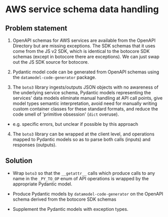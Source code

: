 # AWS service schema data handling

## Problem statement

1. OpenAPI schemas for AWS services are available from the OpenAPI Directory but are missing exceptions.
   The SDK schemas that it uses come from the JS v2 SDK, which is identical to the botocore SDK
   schemas (except in botocore there are exceptions). We can just swap out the JS SDK source for botocore.

2. Pydantic model code can be generated from OpenAPI schemas using the `datamodel-code-generator` package.

3. The `boto3` library ingests/outputs JSON objects with no awareness of the underlying service schema,
   Pydantic models representing the services' data models eliminate manual handling at API call points,
   give model types semantic interpretation, avoid need for manually writing custom container
   classes for these standard formats, and reduce the code smell of 'primitive obsession' (`dict` overuse).

  - e.g. specific errors, but unclear if possible by this approach

4. The `boto3` library can be wrapped at the client level, and operations mapped to Pydantic models
   so as to parse both calls (inputs) and responses (outputs).

## Solution

- Wrap `boto3` so that the `__getattr__` calls which produce calls to any name in the `_PY_TO_OP` enum of
  API operations is wrapped by the appropriate Pydantic model.

- Produce Pydantic models by `datamodel-code-generator` on the OpenAPI schema derived from the botocore SDK schemas

- Supplement the Pydantic models with exception types.

